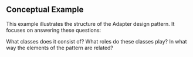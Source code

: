## Conceptual Example
This example illustrates the structure of the Adapter design pattern. It focuses on answering these questions:

What classes does it consist of?
What roles do these classes play?
In what way the elements of the pattern are related?
